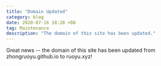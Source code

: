 ```yaml
---
title: "Domain Updated"
category: blog
date: 2020-07-16 18:28 +08
tag: Maintenance
description: "The domain of this site has been updated."
---
```


Great news -- the domain of this site has been updated from zhongruoyu.github.io to ruoyu.xyz!

